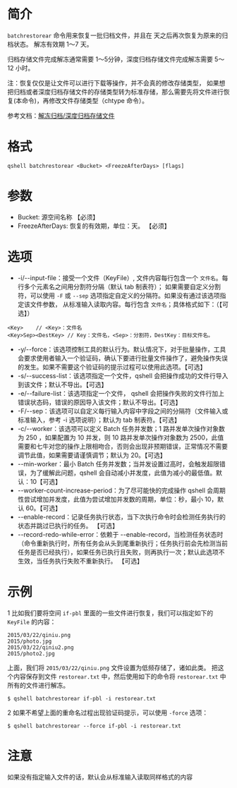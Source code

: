 # 简介
`batchrestorear` 命令用来恢复一批归档文件，并且在 <FreezeAfterDays> 天之后再次恢复为原来的归档状态。<FreezeAfterDays> 解冻有效期 1～7 天。

归档存储文件完成解冻通常需要 1～5分钟，深度归档存储文件完成解冻需要 5～12 小时。

注：恢复仅仅是让文件可以进行下载等操作，并不会真的修改存储类型， 如果想把归档或者深度归档存储文件的存储类型转为标准存储，那么需要先将文件进行恢复(本命令)，再修改文件存储类型（chtype 命令）。

参考文档：[解冻归档/深度归档存储文件](https://developer.qiniu.com/kodo/6380/restore-archive)

# 格式
```
qshell batchrestorear <Bucket> <FreezeAfterDays> [flags]
```

# 参数
- Bucket: 源空间名称 【必须】
- FreezeAfterDays: 恢复的有效期，单位：天。 【必须】

# 选项
- -i/--input-file：接受一个文件（KeyFile）, 文件内容每行包含一个 `文件名`。每行多个元素名之间用分割符分隔（默认 tab 制表符）； 如果需要自定义分割符，可以使用 `-F` 或 `--sep` 选项指定自定义的分隔符。如果没有通过该选项指定该文件参数， 从标准输入读取内容。每行包含 `文件名`；具体格式如下：（【可选】）
```
<Key>    // <Key>：文件名
<Key>Sep><DestKey> // Key：文件名，<Sep>：分割符，DestKey：目标文件名。
```
- -y/--force：该选项控制工具的默认行为。默认情况下，对于批量操作，工具会要求使用者输入一个验证码，确认下要进行批量文件操作了，避免操作失误的发生。如果不需要这个验证码的提示过程可以使用此选项。【可选】
- -s/--success-list：该选项指定一个文件，qshell 会把操作成功的文件行导入到该文件；默认不导出。【可选】
- -e/--failure-list：该选项指定一个文件， qshell 会把操作失败的文件行加上错误状态码，错误的原因导入该文件；默认不导出。【可选】
- -F/--sep：该选项可以自定义每行输入内容中字段之间的分隔符（文件输入或标准输入，参考 -i 选项说明）；默认为 tab 制表符。【可选】
- -c/--worker：该选项可以定义 Batch 任务并发数；1 路并发单次操作对象数为 250 ，如果配置为 10 并发，则 10 路并发单次操作对象数为 2500，此值需要和七牛对您的操作上限相吻合，否则会出现非预期错误，正常情况不需要调节此值，如果需要请谨慎调节；默认为 20。【可选】
- --min-worker：最小 Batch 任务并发数；当并发设置过高时，会触发超限错误，为了缓解此问题，qshell 会自动减小并发度，此值为减小的最低值。默认：10【可选】
- --worker-count-increase-period：为了尽可能快的完成操作 qshell 会周期性尝试增加并发度，此值为尝试增加并发数的周期，单位：秒，最小 10，默认 60。【可选】
- --enable-record：记录任务执行状态，当下次执行命令时会检测任务执行的状态并跳过已执行的任务。 【可选】
- --record-redo-while-error：依赖于 --enable-record，当检测任务状态时（命令重新执行时，所有任务会从头到尾重新执行；任务执行前会先检测当前任务是否已经执行），如果任务已执行且失败，则再执行一次；默认此选项不生效，当任务执行失败不重新执行。 【可选】

# 示例
1 比如我们要将空间 `if-pbl` 里面的一些文件进行恢复，我们可以指定如下的 `KeyFile` 的内容：
```
2015/03/22/qiniu.png
2015/photo.jpg
2015/03/22/qiniu2.png
2015/photo2.jpg
```

上面，我们将 `2015/03/22/qiniu.png` 文件设置为低频存储了，诸如此类。
把这个内容保存到文件 `restorear.txt` 中，然后使用如下的命令将 `restorear.txt` 中所有的文件进行解冻。
```
$ qshell batchrestorear if-pbl -i restorear.txt
```

2 如果不希望上面的重命名过程出现验证码提示，可以使用 `-force` 选项：
```
$ qshell batchrestorear --force if-pbl -i restorear.txt
```

# 注意
如果没有指定输入文件的话，默认会从标准输入读取同样格式的内容